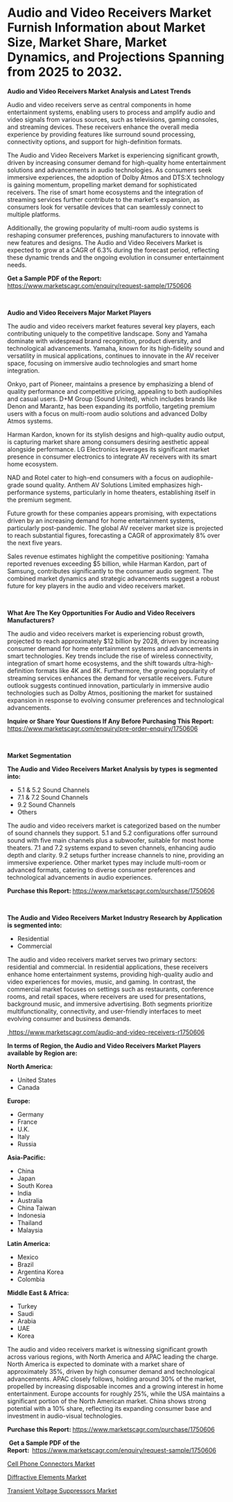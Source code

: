 <p><h1>Audio and Video Receivers Market Furnish Information about Market Size, Market Share, Market Dynamics, and Projections Spanning from 2025 to 2032.</h1></p><p><strong>Audio and Video Receivers Market Analysis and Latest Trends</strong></p>
<p><p>Audio and video receivers serve as central components in home entertainment systems, enabling users to process and amplify audio and video signals from various sources, such as televisions, gaming consoles, and streaming devices. These receivers enhance the overall media experience by providing features like surround sound processing, connectivity options, and support for high-definition formats.</p><p>The Audio and Video Receivers Market is experiencing significant growth, driven by increasing consumer demand for high-quality home entertainment solutions and advancements in audio technologies. As consumers seek immersive experiences, the adoption of Dolby Atmos and DTS:X technology is gaining momentum, propelling market demand for sophisticated receivers. The rise of smart home ecosystems and the integration of streaming services further contribute to the market's expansion, as consumers look for versatile devices that can seamlessly connect to multiple platforms.</p><p>Additionally, the growing popularity of multi-room audio systems is reshaping consumer preferences, pushing manufacturers to innovate with new features and designs. The Audio and Video Receivers Market is expected to grow at a CAGR of 6.3% during the forecast period, reflecting these dynamic trends and the ongoing evolution in consumer entertainment needs.</p></p>
<p><strong>Get a Sample PDF of the Report:&nbsp;</strong> <a href="https://www.marketscagr.com/enquiry/request-sample/1750606?utm_campaign=2031&utm_medium=2&utm_source=Github&utm_content=ia&utm_term=06042025&utm_id=audio-and-video-receivers">https://www.marketscagr.com/enquiry/request-sample/1750606</a></p>
<p>&nbsp;</p>
<p><strong>Audio and Video Receivers Major Market Players</strong></p>
<p><p>The audio and video receivers market features several key players, each contributing uniquely to the competitive landscape. Sony and Yamaha dominate with widespread brand recognition, product diversity, and technological advancements. Yamaha, known for its high-fidelity sound and versatility in musical applications, continues to innovate in the AV receiver space, focusing on immersive audio technologies and smart home integration.</p><p>Onkyo, part of Pioneer, maintains a presence by emphasizing a blend of quality performance and competitive pricing, appealing to both audiophiles and casual users. D+M Group (Sound United), which includes brands like Denon and Marantz, has been expanding its portfolio, targeting premium users with a focus on multi-room audio solutions and advanced Dolby Atmos systems.</p><p>Harman Kardon, known for its stylish designs and high-quality audio output, is capturing market share among consumers desiring aesthetic appeal alongside performance. LG Electronics leverages its significant market presence in consumer electronics to integrate AV receivers with its smart home ecosystem.</p><p>NAD and Rotel cater to high-end consumers with a focus on audiophile-grade sound quality. Anthem AV Solutions Limited emphasizes high-performance systems, particularly in home theaters, establishing itself in the premium segment.</p><p>Future growth for these companies appears promising, with expectations driven by an increasing demand for home entertainment systems, particularly post-pandemic. The global AV receiver market size is projected to reach substantial figures, forecasting a CAGR of approximately 8% over the next five years.</p><p>Sales revenue estimates highlight the competitive positioning: Yamaha reported revenues exceeding $5 billion, while Harman Kardon, part of Samsung, contributes significantly to the consumer audio segment. The combined market dynamics and strategic advancements suggest a robust future for key players in the audio and video receivers market.</p></p>
<p>&nbsp;</p>
<p><strong>What Are The Key Opportunities For Audio and Video Receivers Manufacturers?</strong></p>
<p><p>The audio and video receivers market is experiencing robust growth, projected to reach approximately $12 billion by 2028, driven by increasing consumer demand for home entertainment systems and advancements in smart technologies. Key trends include the rise of wireless connectivity, integration of smart home ecosystems, and the shift towards ultra-high-definition formats like 4K and 8K. Furthermore, the growing popularity of streaming services enhances the demand for versatile receivers. Future outlook suggests continued innovation, particularly in immersive audio technologies such as Dolby Atmos, positioning the market for sustained expansion in response to evolving consumer preferences and technological advancements.</p></p>
<p><strong>Inquire or Share Your Questions If Any Before Purchasing This Report:</strong> <a href="https://www.marketscagr.com/enquiry/pre-order-enquiry/1750606?utm_campaign=2031&utm_medium=2&utm_source=Github&utm_content=ia&utm_term=06042025&utm_id=audio-and-video-receivers">https://www.marketscagr.com/enquiry/pre-order-enquiry/1750606</a></p>
<p>&nbsp;</p>
<p><strong>Market Segmentation</strong></p>
<p><strong>The Audio and Video Receivers Market Analysis by types is segmented into:</strong></p>
<p><ul><li>5.1 & 5.2 Sound Channels</li><li>7.1 & 7.2 Sound Channels</li><li>9.2 Sound Channels</li><li>Others</li></ul></p>
<p><p>The audio and video receivers market is categorized based on the number of sound channels they support. 5.1 and 5.2 configurations offer surround sound with five main channels plus a subwoofer, suitable for most home theaters. 7.1 and 7.2 systems expand to seven channels, enhancing audio depth and clarity. 9.2 setups further increase channels to nine, providing an immersive experience. Other market types may include multi-room or advanced formats, catering to diverse consumer preferences and technological advancements in audio experiences.</p></p>
<p><strong>Purchase this Report:&nbsp;</strong><a href="https://www.marketscagr.com/purchase/1750606?utm_campaign=2031&utm_medium=2&utm_source=Github&utm_content=ia&utm_term=06042025&utm_id=audio-and-video-receivers">https://www.marketscagr.com/purchase/1750606</a></p>
<p>&nbsp;</p>
<p><strong>The Audio and Video Receivers Market Industry Research by Application is segmented into:</strong></p>
<p><ul><li>Residential</li><li>Commercial</li></ul></p>
<p><p>The audio and video receivers market serves two primary sectors: residential and commercial. In residential applications, these receivers enhance home entertainment systems, providing high-quality audio and video experiences for movies, music, and gaming. In contrast, the commercial market focuses on settings such as restaurants, conference rooms, and retail spaces, where receivers are used for presentations, background music, and immersive advertising. Both segments prioritize multifunctionality, connectivity, and user-friendly interfaces to meet evolving consumer and business demands.</p></p>
<p><a href="https://www.marketscagr.com/audio-and-video-receivers-r1750606?utm_campaign=2031&utm_medium=2&utm_source=Github&utm_content=ia&utm_term=06042025&utm_id=audio-and-video-receivers">&nbsp;https://www.marketscagr.com/audio-and-video-receivers-r1750606</a></p>
<p><strong>In terms of Region, the Audio and Video Receivers Market Players available by Region are:</strong></p>
<p>
    <p> <strong> North America: </strong>
        <ul>
            <li>United States</li>
            <li>Canada</li>
        </ul>
        </p> 
    <p> <strong> Europe: </strong>
        <ul>
            <li>Germany</li>
            <li>France</li>
            <li>U.K.</li>
            <li>Italy</li>
            <li>Russia</li>
        </ul>
        </p> 
    <p> <strong> Asia-Pacific: </strong>
        <ul>
            <li>China</li>
            <li>Japan</li>
            <li>South Korea</li>
            <li>India</li>
            <li>Australia</li>
            <li>China Taiwan</li>
            <li>Indonesia</li>
            <li>Thailand</li>
            <li>Malaysia</li>
        </ul>
        </p> 
    <p> <strong> Latin America: </strong>
        <ul>
            <li>Mexico</li>
            <li>Brazil</li>
            <li>Argentina Korea</li>
            <li>Colombia</li>
        </ul>
        </p> 
    <p> <strong> Middle East & Africa: </strong>
        <ul>
            <li>Turkey</li>
            <li>Saudi</li>
            <li>Arabia</li>
            <li>UAE</li>
            <li>Korea</li>
        </ul>
    </p>
    </p>
<p><p>The audio and video receivers market is witnessing significant growth across various regions, with North America and APAC leading the charge. North America is expected to dominate with a market share of approximately 35%, driven by high consumer demand and technological advancements. APAC closely follows, holding around 30% of the market, propelled by increasing disposable incomes and a growing interest in home entertainment. Europe accounts for roughly 25%, while the USA maintains a significant portion of the North American market. China shows strong potential with a 10% share, reflecting its expanding consumer base and investment in audio-visual technologies.</p></p>
<p><strong>Purchase this Report: </strong><a href="https://www.marketscagr.com/purchase/1750606?utm_campaign=2031&utm_medium=2&utm_source=Github&utm_content=ia&utm_term=06042025&utm_id=audio-and-video-receivers">https://www.marketscagr.com/purchase/1750606</a></p>
<p>&nbsp;<strong>Get a Sample PDF of the Report:&nbsp;&nbsp;</strong><a href="https://www.marketscagr.com/enquiry/request-sample/1750606?utm_campaign=2031&utm_medium=2&utm_source=Github&utm_content=ia&utm_term=06042025&utm_id=audio-and-video-receivers">https://www.marketscagr.com/enquiry/request-sample/1750606</a></p>
<p><strong></strong></p>
<p><p><a href="https://github.com/aloyoarmahvr/Market-Research-Report-List-1/blob/main/cell-phone-connectors-market.md?utm_campaign=2031&utm_medium=2&utm_source=Github&utm_content=ia&utm_term=06042025&utm_id=audio-and-video-receivers">Cell Phone Connectors Market</a></p><p><a href="https://github.com/wileonie19657/Market-Research-Report-List-1/blob/main/diffractive-elements-market.md?utm_campaign=2031&utm_medium=2&utm_source=Github&utm_content=ia&utm_term=06042025&utm_id=audio-and-video-receivers">Diffractive Elements Market</a></p><p><a href="https://github.com/PeterParrish5/Market-Research-Report-List-7/blob/main/transient-voltage-suppressors-market.md?utm_campaign=2031&utm_medium=2&utm_source=Github&utm_content=ia&utm_term=06042025&utm_id=audio-and-video-receivers">Transient Voltage Suppressors Market</a></p></p>